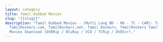 ```yaml
---
layout: category
title: Tamil Dubbed Movies
slug: "{{slug}}"
description: "Tamil Dubbed Movies - (Multi Lang BD - HD - TC - CAM): Tags :
  TamilRockers.com, TamilRockers.net, Tamil Rockers, TamilRockers Tamil Dubbed
  Movies Download (DVDRip / BluRay / VCD / TCRip / DVDScr)."
---
```


